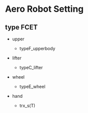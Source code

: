 # Aero Robot Setting

## type FCET

- upper
  -  typeF_upperbody

- lifter
  - typeC_lifter

- wheel
  - typeE_wheel

- hand
  - trx_s(T)
